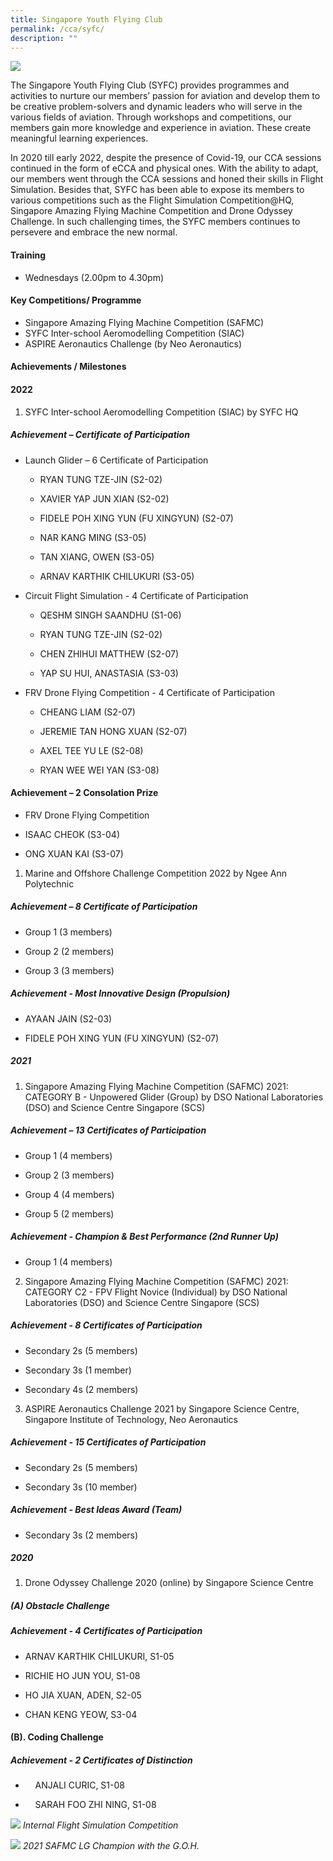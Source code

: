 ```yaml
---
title: Singapore Youth Flying Club
permalink: /cca/syfc/
description: ""
---
```

![](/images/CCA/syfc%20cover.jpg)

The Singapore Youth Flying Club (SYFC) provides programmes and activities to nurture our members’ passion for aviation and develop them to be creative problem-solvers and dynamic leaders who will serve in the various fields of aviation. Through workshops and competitions, our members gain more knowledge and experience in aviation. These create meaningful learning experiences.

In 2020 till early 2022, despite the presence of Covid-19, our CCA sessions continued in the form of eCCA and physical ones. With the ability to adapt, our members went through the CCA sessions and honed their skills in Flight Simulation. Besides that, SYFC has been able to expose its members to various competitions such as the Flight Simulation Competition@HQ, Singapore Amazing Flying Machine Competition and Drone Odyssey Challenge. In such challenging times, the SYFC members continues to persevere and embrace the new normal.

#### Training 
*   Wednesdays (2.00pm to 4.30pm)
    
#### Key Competitions/ Programme
*   Singapore Amazing Flying Machine Competition (SAFMC)
*   SYFC Inter-school Aeromodelling Competition (SIAC)
*   ASPIRE Aeronautics Challenge (by Neo Aeronautics)

#### Achievements / Milestones

#### 2022
1.  SYFC Inter-school Aeromodelling Competition (SIAC) by SYFC HQ

##### Achievement – Certificate of Participation
*   Launch Glider – 6 Certificate of Participation
    
     *   RYAN TUNG TZE-JIN (S2-02)
    
     *   XAVIER YAP JUN XIAN (S2-02)
    
     *   FIDELE POH XING YUN (FU XINGYUN) (S2-07)
    
     *   NAR KANG MING (S3-05)
    
     *   TAN XIANG, OWEN (S3-05)
     
     *   ARNAV KARTHIK CHILUKURI (S3-05)
    
   
    
*   Circuit Flight Simulation - 4 Certificate of Participation

     *   QESHM SINGH SAANDHU (S1-06)
    
     *   RYAN TUNG TZE-JIN (S2-02)
    
     *   CHEN ZHIHUI MATTHEW (S2-07)
    
     *   YAP SU HUI, ANASTASIA (S3-03)
    
*   FRV Drone Flying Competition - 4 Certificate of Participation
    
     *   CHEANG LIAM (S2-07)
    
     *   JEREMIE TAN HONG XUAN (S2-07)
    
     *   AXEL TEE YU LE (S2-08)
    
     *   RYAN WEE WEI YAN (S3-08)
    

#### Achievement – 2 Consolation Prize

*   FRV Drone Flying Competition
    
*   ISAAC CHEOK (S3-04)
    
*   ONG XUAN KAI (S3-07)
    
1.  Marine and Offshore Challenge Competition 2022 by Ngee Ann Polytechnic
    
##### Achievement – 8 Certificate of Participation
*   Group 1 (3 members)
    
*   Group 2 (2 members)
    
*   Group 3 (3 members)
    
##### Achievement - Most Innovative Design (Propulsion)
*   AYAAN JAIN (S2-03)
    
*   FIDELE POH XING YUN (FU XINGYUN) (S2-07)
    
##### 2021
1.  Singapore Amazing Flying Machine Competition (SAFMC) 2021:  CATEGORY B - Unpowered Glider (Group) by DSO National Laboratories (DSO) and Science Centre Singapore (SCS)
    
##### Achievement – 13 Certificates of Participation
*   Group 1 (4 members)
    
*   Group 2 (3 members)
    
*   Group 4 (4 members)
    
*   Group 5 (2 members)
    
##### Achievement - Champion & Best Performance (2nd Runner Up)
*   Group 1 (4 members)
    
2.  Singapore Amazing Flying Machine Competition (SAFMC) 2021:  CATEGORY C2 - FPV Flight Novice (Individual) by DSO National Laboratories (DSO) and Science Centre Singapore (SCS)
    
##### Achievement - 8 Certificates of Participation
*   Secondary 2s (5 members)
    
*   Secondary 3s (1 member)
    
*   Secondary 4s (2 members)
    
3.  ASPIRE Aeronautics Challenge 2021 by Singapore Science Centre, Singapore Institute of Technology, Neo Aeronautics
    
##### Achievement - 15 Certificates of Participation
*   Secondary 2s (5 members)
    
*   Secondary 3s (10 member)
    
##### Achievement - Best Ideas Award (Team)
*   Secondary 3s (2 members)
    
##### 2020
1.  Drone Odyssey Challenge 2020 (online) by Singapore Science Centre
    
##### (A)  Obstacle Challenge
##### Achievement - 4 Certificates of Participation
*   ARNAV KARTHIK CHILUKURI, S1-05
    
*   RICHIE HO JUN YOU, S1-08
    
*   HO JIA XUAN, ADEN, S2-05
    
*   CHAN KENG YEOW, S3-04
    

#### (B).  Coding Challenge
##### Achievement - 2 Certificates of Distinction

*       ANJALI CURIC, S1-08
    
*       SARAH FOO ZHI NING, S1-08

![](/images/CCA/syfc%20-%20internal%20fs%20competition.JPG)
*Internal Flight Simulation Competition*

![](/images/CCA/syfc%202021%20safmc%20lg%20champion%20with%20goh.JPG)
*2021 SAFMC LG Champion with the G.O.H.*